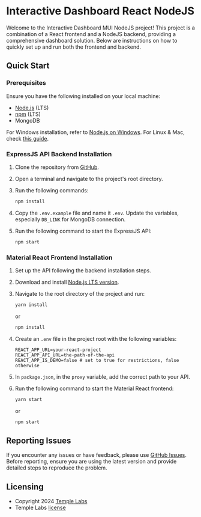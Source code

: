 # Interactive Dashboard React NodeJS

Welcome to the Interactive Dashboard MUI NodeJS project! This project is a combination of a React frontend and a NodeJS backend, providing a comprehensive dashboard solution. Below are instructions on how to quickly set up and run both the frontend and backend.

## Quick Start

### Prerequisites
Ensure you have the following installed on your local machine:
- [Node.js](https://nodejs.org/) (LTS)
- [npm](https://www.npmjs.com/) (LTS)
- MongoDB

For Windows installation, refer to [Node.js on Windows](https://phoenixnap.com/kb/install-node-js-npm-on-windows). For Linux & Mac, check [this guide](https://updivision.com/blog/post/guide-what-is-lamp-and-how-to-install-it-on-ubuntu-and-macos).

### ExpressJS API Backend Installation

1. Clone the repository from [GitHub](https://github.com/Deadtargaryen/Interactive_Dashboard_MUI_Node_JS).

2. Open a terminal and navigate to the project's root directory.

3. Run the following commands:

    ```bash
    npm install
    ```

4. Copy the `.env.example` file and name it `.env`. Update the variables, especially `DB_LINK` for MongoDB connection.

5. Run the following command to start the ExpressJS API:

    ```bash
    npm start
    ```

### Material React Frontend Installation

1. Set up the API following the backend installation steps.

2. Download and install [Node.js LTS version](https://nodejs.org/en/download/).

3. Navigate to the root directory of the project and run:

    ```bash
    yarn install
    ```

    or

    ```bash
    npm install
    ```

4. Create an `.env` file in the project root with the following variables:

    ```
    REACT_APP_URL=your-react-project
    REACT_APP_API_URL=the-path-of-the-api
    REACT_APP_IS_DEMO=false # set to true for restrictions, false otherwise
    ```

5. In `package.json`, in the `proxy` variable, add the correct path to your API.

6. Run the following command to start the Material React frontend:

    ```bash
    yarn start
    ```

    or

    ```bash
    npm start
    ```


## Reporting Issues

If you encounter any issues or have feedback, please use [GitHub Issues](https://github.com/Deadtargaryen/Interactive_Dashboard_MUI_Node_JS/issues). Before reporting, ensure you are using the latest version and provide detailed steps to reproduce the problem.

## Licensing

- Copyright 2024 [Temple Labs](#)
- Temple Labs [license](#)